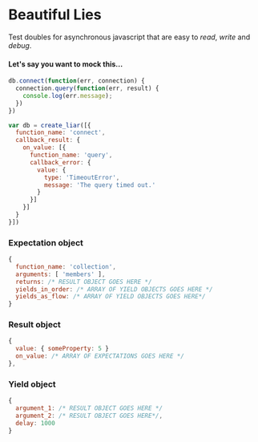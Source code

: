 Beautiful Lies
==============

Test doubles for asynchronous javascript that are
easy to *read*, *write* and *debug*.

#### Let's say you want to mock this...
```javascript
db.connect(function(err, connection) {
  connection.query(function(err, result) {
    console.log(err.message);
  })
})
```

```javascript
var db = create_liar([{
  function_name: 'connect',
  callback_result: {
    on_value: [{
      function_name: 'query',
      callback_error: {
        value: {
          type: 'TimeoutError',
          message: 'The query timed out.'
        }
      }]
    }]
  }
}])
```

### Expectation object
```javascript
{
  function_name: 'collection',
  arguments: [ 'members' ],
  returns: /* RESULT OBJECT GOES HERE */
  yields_in_order: /* ARRAY OF YIELD OBJECTS GOES HERE */
  yields_as_flow: /* ARRAY OF YIELD OBJECTS GOES HERE*/
}
```

### Result object
```javascript
{
  value: { someProperty: 5 }
  on_value: /* ARRAY OF EXPECTATIONS GOES HERE */
},
```

### Yield object
```javascript
{
  argument_1: /* RESULT OBJECT GOES HERE */
  argument_2: /* RESULT OBJECT GOES HERE*/,
  delay: 1000
}
```









